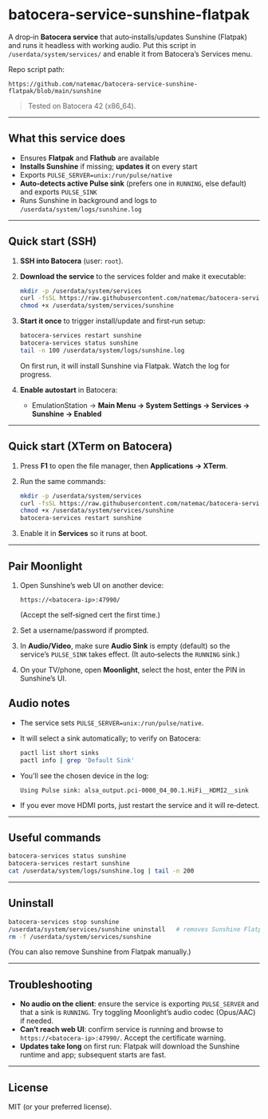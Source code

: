 # batocera-service-sunshine-flatpak

A drop‑in **Batocera service** that auto‑installs/updates Sunshine (Flatpak) and runs it headless with working audio. Put this script in `/userdata/system/services/` and enable it from Batocera’s Services menu.

Repo script path:

```
https://github.com/natemac/batocera-service-sunshine-flatpak/blob/main/sunshine
```

> Tested on Batocera 42 (x86\_64).

---

## What this service does

* Ensures **Flatpak** and **Flathub** are available
* **Installs Sunshine** if missing; **updates it** on every start
* Exports `PULSE_SERVER=unix:/run/pulse/native`
* **Auto‑detects active Pulse sink** (prefers one in `RUNNING`, else default) and exports `PULSE_SINK`
* Runs Sunshine in background and logs to `/userdata/system/logs/sunshine.log`

---

## Quick start (SSH)

1. **SSH into Batocera** (user: `root`).
2. **Download the service** to the services folder and make it executable:

   ```bash
   mkdir -p /userdata/system/services
   curl -fsSL https://raw.githubusercontent.com/natemac/batocera-service-sunshine-flatpak/main/sunshine -o /userdata/system/services/sunshine
   chmod +x /userdata/system/services/sunshine
   ```
3. **Start it once** to trigger install/update and first‑run setup:

   ```bash
   batocera-services restart sunshine
   batocera-services status sunshine
   tail -n 100 /userdata/system/logs/sunshine.log
   ```

   On first run, it will install Sunshine via Flatpak. Watch the log for progress.
4. **Enable autostart** in Batocera:

   * EmulationStation → **Main Menu → System Settings → Services → Sunshine → Enabled**

---

## Quick start (XTerm on Batocera)

1. Press **F1** to open the file manager, then **Applications → XTerm**.
2. Run the same commands:

   ```bash
   mkdir -p /userdata/system/services
   curl -fsSL https://raw.githubusercontent.com/natemac/batocera-service-sunshine-flatpak/main/sunshine -o /userdata/system/services/sunshine
   chmod +x /userdata/system/services/sunshine
   batocera-services restart sunshine
   ```
3. Enable it in **Services** so it runs at boot.

---

## Pair Moonlight

1. Open Sunshine’s web UI on another device:

   ```
   https://<batocera-ip>:47990/
   ```

   (Accept the self‑signed cert the first time.)
2. Set a username/password if prompted.
3. In **Audio/Video**, make sure **Audio Sink** is empty (default) so the service’s `PULSE_SINK` takes effect. (It auto‑selects the `RUNNING` sink.)
4. On your TV/phone, open **Moonlight**, select the host, enter the PIN in Sunshine’s UI.

## Audio notes

* The service sets `PULSE_SERVER=unix:/run/pulse/native`.
* It will select a sink automatically; to verify on Batocera:

  ```bash
  pactl list short sinks
  pactl info | grep 'Default Sink'
  ```
* You’ll see the chosen device in the log:

  ```
  Using Pulse sink: alsa_output.pci-0000_04_00.1.HiFi__HDMI2__sink
  ```
* If you ever move HDMI ports, just restart the service and it will re‑detect.

---

## Useful commands

```bash
batocera-services status sunshine
batocera-services restart sunshine
cat /userdata/system/logs/sunshine.log | tail -n 200
```

---

## Uninstall

```bash
batocera-services stop sunshine
/userdata/system/services/sunshine uninstall   # removes Sunshine Flatpak
rm -f /userdata/system/services/sunshine
```

(You can also remove Sunshine from Flatpak manually.)

---

## Troubleshooting

* **No audio on the client**: ensure the service is exporting `PULSE_SERVER` and that a sink is `RUNNING`. Try toggling Moonlight’s audio codec (Opus/AAC) if needed.
* **Can’t reach web UI**: confirm service is running and browse to `https://<batocera-ip>:47990/`. Accept the certificate warning.
* **Updates take long** on first run: Flatpak will download the Sunshine runtime and app; subsequent starts are fast.

---

## License

MIT (or your preferred license).
